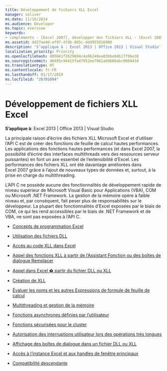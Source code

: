 ```yaml
---
title: Développement de fichiers XLL Excel
manager: soliver
ms.date: 11/16/2014
ms.audience: Developer
ms.topic: overview
keywords:
- compléments - [Excel 2007], développer des fichiers XLL - [Excel 2007], fichiers XLL - [Excel 2007], développer
ms.assetid: dd27ae4d-ef97-47db-885c-ddd955816900
description: 'S’applique à : Excel 2013 | Office 2013 | Visual Studio'
localization_priority: Priority
ms.openlocfilehash: d05041f2629694c4a96240ea83b6e84b17f9be38
ms.sourcegitcommit: d6695c94415fa47952ee7961a69660abc0904434
ms.translationtype: HT
ms.contentlocale: fr-FR
ms.lasthandoff: 01/17/2019
ms.locfileid: "28701094"
---
```

# <a name="developing-excel-xlls"></a>Développement de fichiers XLL Excel

**S’applique à**: Excel 2013 | Office 2013 | Visual Studio 
  
La principale raison d’écrire des fichiers XLL Microsoft Excel et d’utiliser l’API C est de créer des fonctions de feuille de calcul hautes performances. Les applications des fonctions hautes performances (et dans Excel 2007, la possibilité d’écrire des interfaces multithreads vers des ressources serveur puissantes) en font un axe essentiel de l’extensibilité d’Excel. Les performances des fichiers XLL ont été davantage améliorées dans Excel 2007 grâce à l’ajout de nouveaux types de données et, surtout, à la prise en charge du multithreading.
  
L’API C ne possède aucune des fonctionnalités de développement rapide de niveau supérieur de Microsoft Visual Basic pour Applications (VBA), COM ou Microsoft .NET Framework. La gestion de la mémoire opère à faible niveau et, par conséquent, fait peser plus de responsabilités sur le développeur. La plupart des fonctionnalités d’Excel exposées par le biais de COM, ce qui les rend accessibles par le biais de .NET Framework et de VBA, ne sont pas exposées à l’API C.


- [Concepts de programmation Excel](excel-programming-concepts.md)
  
- [Utilisation des fichiers DLL](working-with-dlls.md)
  
- [Accés au code XLL dans Excel](accessing-xll-code-in-excel.md)
  
- [Appel des fonctions XLL à partir de l’Assistant Fonction ou des boîtes de dialogue Remplacer](how-to-call-xll-functions-from-the-function-wizard-or-replace-dialog-boxes.md)
  
- [Appel dans Excel � partir du fichier DLL ou XLL](calling-into-excel-from-the-dll-or-xll.md)
  
- [Création de XLL](creating-xlls.md)
  
- [Évaluer les noms et les autres Expressions de formule de feuille de calcul](evaluating-names-and-other-worksheet-formula-expressions.md)
  
- [Multithreading et gestion de la mémoire](multithreading-and-memory-management.md)
  
- [Fonctions asynchrones définies par l’utilisateur](asynchronous-user-defined-functions.md)
  
- [Fonctions sécurisées pour le cluster](cluster-safe-functions.md)
  
- [Autorisation des interruptions utilisateur lors des opérations très longues](permitting-user-breaks-in-lengthy-operations.md)
  
- [Affichage des boîtes de dialogue dans un fichier DLL ou XLL](displaying-dialog-boxes-from-within-a-dll-or-xll.md)
  
- [Accès à l’instance Excel et aux handles de fenêtre principaux](how-to-access-excel-instance-and-main-window-handles.md)
  
- [Compatibilité descendante](backward-compatibility.md)
  

